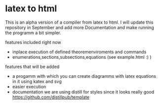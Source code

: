 # latex to html
This is an alpha version of a compiler from latex to html. I will update this repository in September and add more Documentation and make running the programm a bit simpler.


features included right now
- inplace execution of defined theoremenviroments and commands
- enumerations,sections,subsections,equations (see example.html :) )

features that will be added
- a progamm with which you can create diagramms with latex equations in it using katex and svg
- easier execution
- documentation
we are using distill for styles since it looks really good https://github.com/distillpub/template
